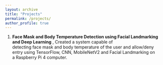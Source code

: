 ```yaml
---
layout: archive
title: "Projects"
permalink: /projects/
author_profile: true
---
```


1. **Face Mask and Body Temperature Detection using Facial Landmarking and Deep Learning** ​, Created a system capable of         
    detecting face mask and body temperature of the user and allow/deny entry using TensorFlow, CNN, MobileNetV2
    and Facial Landmarking on a Raspberry Pi 4 computer.